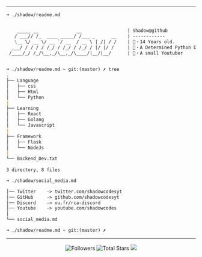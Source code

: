 -----

```
➜ ./shadow/readme.md
```
```md

    _____ __              __                 | Shadow@github
   / ___// /_  ____ _____/ /___ _      __    | ------------
   \__ \/ __ \/ __ `/ __  / __ \ | /| / /    | 📝・14 Years old.
  ___/ / / / / /_/ / /_/ / /_/ / |/ |/ /     | 🐍・A Determined Python Developer
 /____/_/ /_/\__,_/\__,_/\____/|__/|__/      | 🎥・A small Youtuber
 

➜ ./shadow/readme.md ~ git:(master) ✗ tree
.
├── Language
│   ├── css
│   ├── Html
│   └── Python
|
├── Learning
│   ├── React
│   ├── Golang
│   └── Javascript
|
├── Framework
│   ├── Flask
│   └── NodeJs
|
└── Backend_Dev.txt
 
3 directory, 8 files

➜ ./shadow/social_media.md

│── Twitter    -> twitter.com/shadowcodesyt
│── GitHub     -> github.com/shadowcodesyt
│── Discord    -> vu.fr/rca-discord
│── Youtube    -> youtube.com/shadowcodes
│
└── social_media.md

➜ ./shadow/readme.md ~ git:(master) ✗ 
```

-----

<p align="center">
  <img alt="Followers" src="https://img.shields.io/github/followers/shadowcodesyt?style=social">
  <img alt="Total Stars" src="https://img.shields.io/github/stars/shadowcodesyt?style=social">
  <img src="https://komarev.com/ghpvc/?username=shadowcodesyt&color=blue">
</p>
